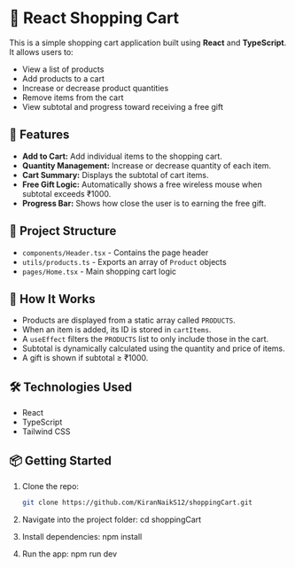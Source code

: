 # 🛒 React Shopping Cart

This is a simple shopping cart application built using **React** and **TypeScript**. It allows users to:

- View a list of products
- Add products to a cart
- Increase or decrease product quantities
- Remove items from the cart
- View subtotal and progress toward receiving a free gift

## 🚀 Features

- **Add to Cart:** Add individual items to the shopping cart.
- **Quantity Management:** Increase or decrease quantity of each item.
- **Cart Summary:** Displays the subtotal of cart items.
- **Free Gift Logic:** Automatically shows a free wireless mouse when subtotal exceeds ₹1000.
- **Progress Bar:** Shows how close the user is to earning the free gift.

## 🧱 Project Structure

- `components/Header.tsx` - Contains the page header
- `utils/products.ts` - Exports an array of `Product` objects
- `pages/Home.tsx` - Main shopping cart logic

## 🧠 How It Works

- Products are displayed from a static array called `PRODUCTS`.
- When an item is added, its ID is stored in `cartItems`.
- A `useEffect` filters the `PRODUCTS` list to only include those in the cart.
- Subtotal is dynamically calculated using the quantity and price of items.
- A gift is shown if subtotal ≥ ₹1000.

## 🛠 Technologies Used

- React
- TypeScript
- Tailwind CSS

## 📦 Getting Started

1. Clone the repo:
   ```bash
   git clone https://github.com/KiranNaikS12/shoppingCart.git

2. Navigate into the project folder:
    cd shoppingCart

3. Install dependencies:
    npm install

4. Run the app:
    npm run dev